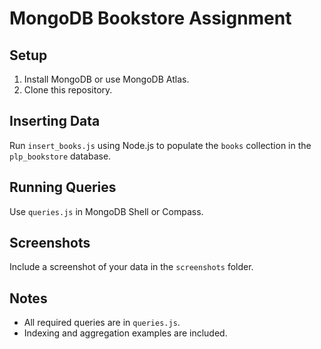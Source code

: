 # MongoDB Bookstore Assignment

## Setup

1. Install MongoDB or use MongoDB Atlas.
2. Clone this repository.

## Inserting Data

Run `insert_books.js` using Node.js to populate the `books` collection in the `plp_bookstore` database.

## Running Queries

Use `queries.js` in MongoDB Shell or Compass.

## Screenshots

Include a screenshot of your data in the `screenshots` folder.

## Notes

- All required queries are in `queries.js`.
- Indexing and aggregation examples are included.
